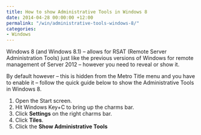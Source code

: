 ```yaml
---
title: How to show Administrative Tools in Windows 8
date: 2014-04-28 00:00:00 +12:00
permalink: "/win/administrative-tools-windows-8/"
categories:
- Windows
---
```


Windows 8 (and Windows 8.1) – allows for RSAT (Remote Server Administration Tools) just like the previous versions of Windows for remote management of Server 2012 &#8211; however you need to reveal or show it.

By default however – this is hidden from the Metro Title menu and you have to enable it – follow the quick guide below to show the Administrative Tools in Windows 8.

  1. Open the Start screen.
  2. Hit Windows Key+C to bring up the charms bar.
  3. Click **Settings** on the right charms bar.
  4. Click **Tiles**.
  5. Click the **Show Administrative Tools**
